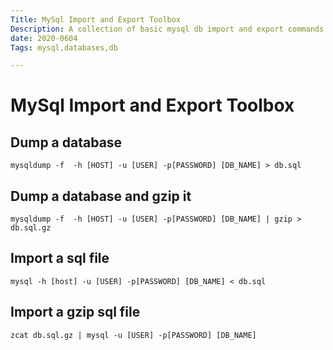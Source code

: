 ```yaml
---
Title: MySql Import and Export Toolbox
Description: A collection of basic mysql db import and export commands
date: 2020-0604
Tags: mysql,databases,db

---
```

# MySql Import and Export Toolbox

## Dump a database

```
mysqldump -f  -h [HOST] -u [USER] -p[PASSWORD] [DB_NAME] > db.sql
```

## Dump a database and gzip it

```
mysqldump -f  -h [HOST] -u [USER] -p[PASSWORD] [DB_NAME] | gzip > db.sql.gz
```

## Import a sql file

```
mysql -h [host] -u [USER] -p[PASSWORD] [DB_NAME] < db.sql
```

## Import a gzip sql file

```
zcat db.sql.gz | mysql -u [USER] -p[PASSWORD] [DB_NAME]
```
